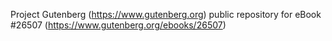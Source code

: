 Project Gutenberg (https://www.gutenberg.org) public repository for eBook #26507 (https://www.gutenberg.org/ebooks/26507)
